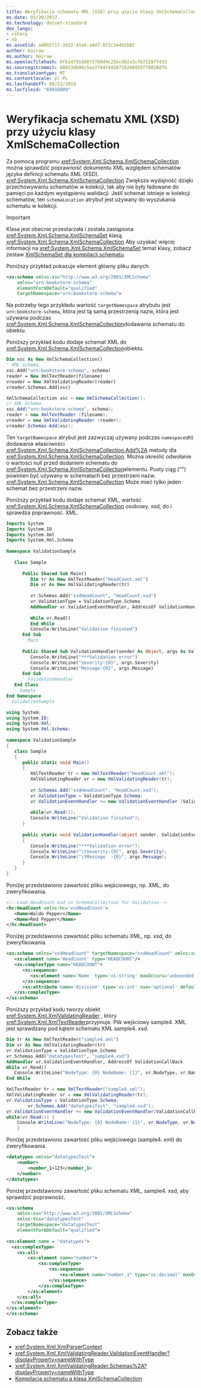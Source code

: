 ```yaml
---
title: Weryfikacja schematu XML (XSD) przy użyciu klasy XmlSchemaCollection
ms.date: 03/30/2017
ms.technology: dotnet-standard
dev_langs:
- csharp
- vb
ms.assetid: ad0b5717-3d32-41ad-a4d7-072c3e492b82
author: mairaw
ms.author: mairaw
ms.openlocfilehash: 0fb14f919d0737b9d9c25bcd62a3cfb7228ff432
ms.sourcegitcommit: 68653db98c5ea7744fd438710248935f70020dfb
ms.translationtype: MT
ms.contentlocale: pl-PL
ms.lasthandoff: 08/22/2019
ms.locfileid: "69916089"
---
```

# <a name="xml-schema-xsd-validation-with-xmlschemacollection"></a>Weryfikacja schematu XML (XSD) przy użyciu klasy XmlSchemaCollection
Za pomocą programu <xref:System.Xml.Schema.XmlSchemaCollection> można sprawdzić poprawność dokumentu XML względem schematów języka definicji schematu XML (XSD). <xref:System.Xml.Schema.XmlSchemaCollection> Zwiększa wydajność dzięki przechowywaniu schematów w kolekcji, tak aby nie były ładowane do pamięci po każdym wystąpieniu walidacji. Jeśli schemat istnieje w kolekcji schematów, ten `schemaLocation` atrybut jest używany do wyszukania schematu w kolekcji.  
  
> [!IMPORTANT]
> Klasa jest obecnie przestarzała i została zastąpiona <xref:System.Xml.Schema.XmlSchemaSet> klasą. <xref:System.Xml.Schema.XmlSchemaCollection> Aby uzyskać więcej informacji na <xref:System.Xml.Schema.XmlSchemaSet> temat klasy, zobacz zestaw [XmlSchemaSet dla kompilacji schematu](../../../../docs/standard/data/xml/xmlschemaset-for-schema-compilation.md).  
  
 Poniższy przykład pokazuje element główny pliku danych.  
  
```xml  
<xs:schema xmlns:xs="http://www.w3.org/2001/XMLSchema"  
    xmlns="urn:bookstore-schema"  
    elementFormDefault="qualified"  
    targetNamespace="urn:bookstore-schema">  
```  
  
 Na potrzeby tego przykładu wartość `targetNamespace` atrybutu jest `urn:bookstore-schema`, która jest tą samą przestrzenią nazw, która jest używana podczas <xref:System.Xml.Schema.XmlSchemaCollection>dodawania schematu do obiektu.  
  
 Poniższy przykład kodu dodaje schemat XML do <xref:System.Xml.Schema.XmlSchemaCollection>obiektu.  
  
```vb  
Dim xsc As New XmlSchemaCollection()  
' XML Schema.  
xsc.Add("urn:bookstore-schema", schema)   
reader = New XmlTextReader(filename)  
vreader = New XmlValidatingReader(reader)  
vreader.Schemas.Add(xsc)  
```  
  
```csharp  
XmlSchemaCollection xsc = new XmlSchemaCollection();  
// XML Schema.  
xsc.Add("urn:bookstore-schema", schema);  
reader = new XmlTextReader (filename);  
vreader = new XmlValidatingReader (reader);  
vreader.Schemas.Add(xsc);  
```  
  
 Ten `targetNamespace` atrybut jest zazwyczaj używany podczas `namespaceURI` dodawania właściwości <xref:System.Xml.Schema.XmlSchemaCollection.Add%2A> metody dla <xref:System.Xml.Schema.XmlSchemaCollection>. Można określić odwołanie o wartości null przed dodaniem schematu do <xref:System.Xml.Schema.XmlSchemaCollection>elementu. Pusty ciąg ("") powinien być używany w schematach bez przestrzeni nazw. <xref:System.Xml.Schema.XmlSchemaCollection> Może mieć tylko jeden schemat bez przestrzeni nazw.  
  
 Poniższy przykład kodu dodaje schemat XML, wartość <xref:System.Xml.Schema.XmlSchemaCollection> osobowy. xsd, do i sprawdza poprawność. XML.  
  
```vb  
Imports System  
Imports System.IO  
Imports System.Xml  
Imports System.Xml.Schema  
  
Namespace ValidationSample  
  
   Class Sample  
  
      Public Shared Sub Main()  
         Dim tr As New XmlTextReader("HeadCount.xml")  
         Dim vr As New XmlValidatingReader(tr)  
  
         vr.Schemas.Add("xsdHeadCount", "HeadCount.xsd")  
         vr.ValidationType = ValidationType.Schema  
         AddHandler vr.ValidationEventHandler, AddressOf ValidationHandler  
  
         While vr.Read()  
         End While  
         Console.WriteLine("Validation finished")  
      End Sub  
      ' Main  
  
      Public Shared Sub ValidationHandler(sender As Object, args As ValidationEventArgs)  
         Console.WriteLine("***Validation error")  
         Console.WriteLine("Severity:{0}", args.Severity)  
         Console.WriteLine("Message:{0}", args.Message)  
      End Sub  
      ' ValidationHandler  
   End Class  
   ' Sample  
End Namespace  
' ValidationSample  
```  
  
```csharp  
using System;  
using System.IO;  
using System.Xml;  
using System.Xml.Schema;  
  
namespace ValidationSample  
{  
   class Sample  
   {  
      public static void Main()  
      {  
         XmlTextReader tr = new XmlTextReader("HeadCount.xml");  
         XmlValidatingReader vr = new XmlValidatingReader(tr);  
  
         vr.Schemas.Add("xsdHeadCount", "HeadCount.xsd");  
         vr.ValidationType = ValidationType.Schema;  
         vr.ValidationEventHandler += new ValidationEventHandler (ValidationHandler);  
  
         while(vr.Read());  
         Console.WriteLine("Validation finished");  
      }  
  
      public static void ValidationHandler(object sender, ValidationEventArgs args)  
      {  
         Console.WriteLine("***Validation error");  
         Console.WriteLine("\tSeverity:{0}", args.Severity);  
         Console.WriteLine("\tMessage  :{0}", args.Message);  
      }  
   }  
}  
```  
  
 Poniżej przedstawiono zawartość pliku wejściowego, np. XML, do zweryfikowania.  
  
```xml  
<!--Load HeadCount.xsd in SchemaCollection for Validation-->  
<hc:HeadCount xmlns:hc='xsdHeadCount'>  
   <Name>Waldo Pepper</Name>  
   <Name>Red Pepper</Name>  
</hc:HeadCount>  
```  
  
 Poniżej przedstawiono zawartość pliku schematu XML, np. xsd, do zweryfikowania.  
  
```xml  
<xs:schema xmlns="xsdHeadCount" targetNamespace="xsdHeadCount" xmlns:xs="http://www.w3.org/2001/XMLSchema">  
   <xs:element name='HeadCount' type="HEADCOUNT"/>  
   <xs:complexType name="HEADCOUNT">  
      <xs:sequence>  
         <xs:element name='Name' type='xs:string' maxOccurs='unbounded'/>  
      </xs:sequence>  
      <xs:attribute name='division' type='xs:int' use='optional' default='8'/>  
   </xs:complexType>  
</xs:schema>  
```  
  
 Poniższy przykład kodu tworzy obiekt <xref:System.Xml.XmlValidatingReader> , który <xref:System.Xml.XmlTextReader>przyjmuje. Plik wejściowy sample4. XML jest sprawdzany pod kątem schematu XML sample4. xsd.  
  
```vb  
Dim tr As New XmlTextReader("sample4.xml")  
Dim vr As New XmlValidatingReader(tr)  
vr.ValidationType = ValidationType.Schema  
vr.Schemas.Add("datatypesTest", "sample4.xsd")  
AddHandler vr.ValidationEventHandler, AddressOf ValidationCallBack  
While vr.Read()  
   Console.WriteLine("NodeType: {0} NodeName: {1}", vr.NodeType, vr.Name)  
End While  
```  
  
```csharp  
XmlTextReader tr = new XmlTextReader("sample4.xml");  
XmlValidatingReader vr = new XmlValidatingReader(tr);  
vr.ValidationType = ValidationType.Schema;  
        vr.Schemas.Add("datatypesTest", "sample4.xsd");  
vr.ValidationEventHandler += new ValidationEventHandler(ValidationCallBack);  
while(vr.Read()) {  
    Console.WriteLine("NodeType: {0} NodeName: {1}", vr.NodeType, vr.Name);  
    }  
```  
  
 Poniżej przedstawiono zawartość pliku wejściowego (sample4. xml) do zweryfikowania.  
  
```xml  
<datatypes xmlns="datatypesTest">  
    <number>  
        <number_1>123</number_1>  
    </number>  
</datatypes>  
```  
  
 Poniżej przedstawiono zawartość pliku schematu XML, sample4. xsd, aby sprawdzić poprawność.  
  
```xml  
<xs:schema   
    xmlns:xs="http://www.w3.org/2001/XMLSchema"   
    xmlns:tns="datatypesTest"   
    targetNamespace="datatypesTest"  
    elementFormDefault="qualified">  
  
<xs:element name = "datatypes">  
  <xs:complexType>  
    <xs:all>  
        <xs:element name="number">  
            <xs:complexType>  
                <xs:sequence>  
                    <xs:element name="number_1" type="xs:decimal" maxOccurs="unbounded"/>  
                </xs:sequence>  
            </xs:complexType>  
        </xs:element>  
    </xs:all>  
  </xs:complexType>  
</xs:element>  
</xs:schema>  
```  
  
## <a name="see-also"></a>Zobacz także

- <xref:System.Xml.XmlParserContext>
- <xref:System.Xml.XmlValidatingReader.ValidationEventHandler?displayProperty=nameWithType>
- <xref:System.Xml.XmlValidatingReader.Schemas%2A?displayProperty=nameWithType>
- [Kompilacja schematu a klasa XmlSchemaCollection](../../../../docs/standard/data/xml/xmlschemacollection-schema-compilation.md)
